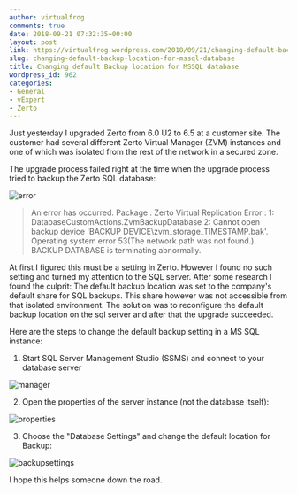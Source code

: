 ```yaml
---
author: virtualfrog
comments: true
date: 2018-09-21 07:32:35+00:00
layout: post
link: https://virtualfrog.wordpress.com/2018/09/21/changing-default-backup-location-for-mssql-database/
slug: changing-default-backup-location-for-mssql-database
title: Changing default Backup location for MSSQL database
wordpress_id: 962
categories:
- General
- vExpert
- Zerto
---
```


Just yesterday I upgraded Zerto from 6.0 U2 to 6.5 at a customer site. The customer had several different Zerto Virtual Manager (ZVM) instances and one of which was isolated from the rest of the network in a secured zone.

The upgrade process failed right at the time when the upgrade process tried to backup the Zerto SQL database:

![error](https://virtualfrog.files.wordpress.com/2018/09/error.jpg)


<blockquote>An error has occurred.
Package : Zerto Virtual Replication Error : 1: DatabaseCustomActions.ZvmBackupDatabase 2: Cannot open backup device 'BACKUP DEVICE\zvm_storage_TIMESTAMP.bak'. Operating system error 53(The network path was not found.).
BACKUP DATABASE is terminating abnormally.</blockquote>


<!-- more -->At first I figured this must be a setting in Zerto. However I found no such setting and turned my attention to the SQL server. After some research I found the culprit: The default backup location was set to the company's default share for SQL backups. This share however was not accessible from that isolated environment. The solution was to reconfigure the default backup location on the sql server and after that the upgrade succeeded.

Here are the steps to change the default backup setting in a MS SQL instance:

1. Start SQL Server Management Studio (SSMS) and connect to your database server

![manager](https://virtualfrog.files.wordpress.com/2018/09/manager.png)

2. Open the properties of the server instance (not the database itself):

![properties](https://virtualfrog.files.wordpress.com/2018/09/properties.png)

3. Choose the "Database Settings" and change the default location for Backup:

![backupsettings](https://virtualfrog.files.wordpress.com/2018/09/backupsettings.png)

I hope this helps someone down the road.
